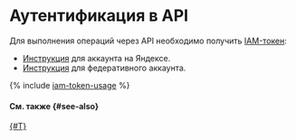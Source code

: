 # Аутентификация в API


Для выполнения операций через API необходимо получить [IAM-токен](../iam/concepts/authorization/iam-token.md):

* [Инструкция](../iam/operations/iam-token/create.md) для аккаунта на Яндексе.
* [Инструкция](../iam/operations/iam-token/create-for-federation.md) для федеративного аккаунта.

{% include [iam-token-usage](iam-token-usage.md) %}

#### См. также {#see-also}

[{#T}](../iam/concepts/index.md#accounts)

